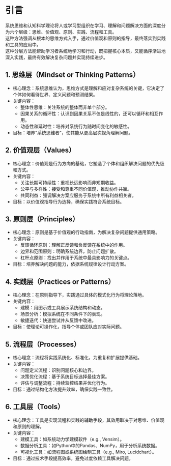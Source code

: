 # 引言

系统思维和认知科学理论将人或学习型组织在学习、理解和问题解决方面的深度分为六个层级：思维、价值观、原则、实践、流程和工具。  
这种方法强调从根本的思维方式入手，通过价值观和原则的指导，最终落实到实践和工具的应用中。  
这种分层方法能帮助学习者系统地学习和行动，既把握核心本质，又能循序渐进地深入实践，最终有效解决复杂问题并实现持续进步。

## 1. 思维层（Mindset or Thinking Patterns）

- 核心理念：系统思维认为，思维方式是理解和应对复杂系统的关键，它决定了个体如何看待世界、定义问题和预测结果。
- 关键内容：
  - 整体性思维：关注系统的整体而非单个部分。
  - 因果关系的循环性：认识到因果关系不仅是线性的，还可以循环和相互作用。
  - 动态性和延时性：培养对系统行为随时间变化的敏感性。
- 目标：培养"系统思维者"，使其能从更高层次视角理解问题。

## 2. 价值观层（Values）

- 核心理念：价值观是行为方向的基础，它塑造了个体和组织解决问题的优先级和方式。
- 关键内容：
  - 关注长期可持续性：重视长远影响而非短期收益。
  - 公平与多样性：接受和尊重不同价值观，推动协作共赢。
  - 共同利益：强调解决方案应服务于系统中所有利益相关者。
- 目标：以价值观指导行为选择，确保实践符合系统目标。

## 3. 原则层（Principles）

- 核心理念：原则是基于价值观的行动指南，为解决复杂问题提供通用策略。
- 关键内容：
  - 反馈循环原则：理解正反馈和负反馈在系统中的作用。
  - 边界和范围原则：明确系统边界，防止问题扩散。
  - 杠杆点原则：找出并作用于系统中最具影响力的关键点。
- 目标：培养解决问题的能力，依据系统规律设计行动方案。

## 4. 实践层（Practices or Patterns）

- 核心理念：在原则指导下，实践通过具体的模式化行为将理论落地。
- 关键内容：
  - 建模：用图示或工具展示系统结构和动态。
  - 场景分析：模拟系统在不同条件下的表现。
  - 敏捷迭代：快速尝试并从反馈中改进。
- 目标：使理论可操作化，指导个体或团队应对实际问题。

## 5. 流程层（Processes）

- 核心理念：流程将实践系统化、标准化，为重复和扩展提供基础。
- 关键内容：
  - 问题定义流程：识别问题核心和边界。
  - 决策优化流程：基于系统目标选择最佳方案。
  - 评估与调整流程：持续监控结果并优化行为。
- 目标：通过结构化方法提升效率，确保实践一致性。

## 6. 工具层（Tools）

- 核心理念：工具是实现流程和实践的辅助手段，其效用取决于对思维、价值观和原则的理解。
- 关键内容：
  - 建模工具：如系统动力学建模软件（e.g., Vensim）。
  - 数据分析工具：如Python中的Pandas、NumPy，用于分析系统数据。
  - 可视化工具：如流程图或系统图绘制工具（e.g., Miro, Lucidchart）。
- 目标：通过技术手段提高效率，避免过度依赖工具解决问题。

